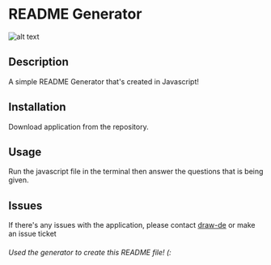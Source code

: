 # README Generator
![alt text](https://avatars2.githubusercontent.com/u/57506579?v=4 "draw-de's Avatar Picture")

## Description
A simple README Generator that's created in Javascript!

## Installation
Download application from the repository.

## Usage
Run the javascript file in the terminal then answer the questions that is being given.

## Issues
If there's any issues with the application, please contact [draw-de](https://api.github.com/users/draw-de) or make an issue ticket

###### Used the generator to create this README file! (:
